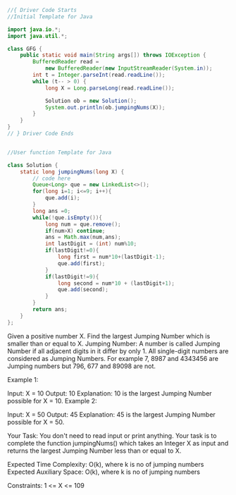 ```java
//{ Driver Code Starts
//Initial Template for Java

import java.io.*;
import java.util.*;

class GFG {
    public static void main(String args[]) throws IOException {
        BufferedReader read =
            new BufferedReader(new InputStreamReader(System.in));
        int t = Integer.parseInt(read.readLine());
        while (t-- > 0) {
            long X = Long.parseLong(read.readLine());

            Solution ob = new Solution();
            System.out.println(ob.jumpingNums(X));
        }
    }
}
// } Driver Code Ends


//User function Template for Java

class Solution {
    static long jumpingNums(long X) {
        // code here
        Queue<Long> que = new LinkedList<>();
        for(long i=1; i<=9; i++){
            que.add(i);
        }
        long ans =0;
        while(!que.isEmpty()){
            long num = que.remove();
            if(num>X) continue;
            ans = Math.max(num,ans);
            int lastDigit = (int) num%10;
            if(lastDigit!=0){
                long first = num*10+(lastDigit-1);
                que.add(first);
            }
            if(lastDigit!=9){
                long second = num*10 + (lastDigit+1);
                que.add(second);
            }
        }
        return ans;
    }
};

```


Given a positive number X. Find the largest Jumping Number which is smaller than or equal to X. 
Jumping Number: A number is called Jumping Number if all adjacent digits in it differ by only 1. All single-digit numbers are considered as Jumping Numbers. For example 7, 8987 and 4343456 are Jumping numbers but 796, 677 and 89098 are not.

 

Example 1:

Input:
X = 10
Output:
10
Explanation:
10 is the largest Jumping Number
possible for X = 10.
Example 2:

Input:
X = 50
Output:
45
Explanation:
45 is the largest Jumping Number
possible for X = 50.
 

Your Task:
You don't need to read input or print anything. Your task is to complete the function jumpingNums() which takes an Integer X as input and returns the largest Jumping Number less than or equal to X.

 

Expected Time Complexity: O(k), where k is no of jumping numbers
Expected Auxiliary Space: O(k), where k is no of jumping numbers

 

Constraints:
1 <= X <= 109